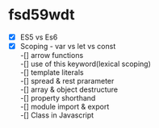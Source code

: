 # fsd59wdt

-[x] ES5 vs Es6  
-[x] Scoping - var vs let vs const  
-[] arrow functions  
-[] use of this keyword(lexical scoping)  
-[] template literals  
-[] spread & rest prarameter  
-[] array & object destructure  
-[] property shorthand  
-[] module import & export  
-[] Class in Javascript
